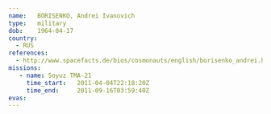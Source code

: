 ```yaml
---
name:	BORISENKO, Andrei Ivanovich
type:	military
dob:	1964-04-17
country:
  - RUS
references:
  - http://www.spacefacts.de/bios/cosmonauts/english/borisenko_andrei.htm
missions:
   - name: Soyuz TMA-21
     time_start:   2011-04-04T22:18:20Z
     time_end:     2011-09-16T03:59:40Z
evas:
---
```

